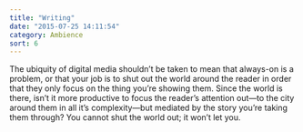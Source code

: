 ```yaml
---
title: "Writing"
date: "2015-07-25 14:11:54"
category: Ambience
sort: 6
---
```


The ubiquity of digital media shouldn’t be taken to mean that always-on
is a problem, or that your job is to shut out the world around the
reader in order that they only focus on the thing you’re showing them.
Since the world is there, isn’t it more productive to focus the reader’s
attention out—to the city around them in all it’s complexity—but
mediated by the story you’re taking them through? You cannot shut the
world out; it won’t let you.

